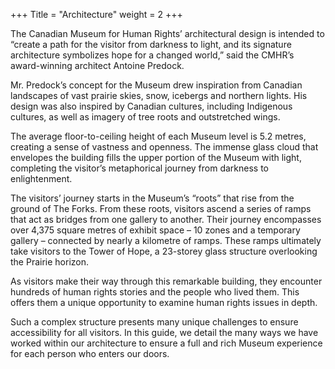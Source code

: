 +++
Title = "Architecture"
weight = 2
+++

The Canadian Museum for Human Rights’ architectural design is intended to “create a path for the visitor from darkness to light, and its signature architecture symbolizes hope for a changed world,” said the CMHR’s award-winning architect Antoine Predock.

Mr. Predock’s concept for the Museum drew inspiration from Canadian landscapes of vast prairie skies, snow, icebergs and northern lights. His design was also inspired by Canadian cultures, including Indigenous cultures, as well as imagery of tree roots and outstretched wings.

The average floor-to-ceiling height of each Museum level is 5.2 metres, creating a sense of vastness and openness. The immense glass cloud that envelopes the building fills the upper portion of the Museum with light, completing the visitor’s metaphorical journey from darkness to enlightenment.

The visitors’ journey starts in the Museum’s “roots” that rise from the ground of The Forks. From these roots, visitors ascend a series of ramps that act as bridges from one gallery to another. Their journey encompasses over 4,375 square metres of exhibit space – 10 zones and a temporary gallery – connected by nearly a kilometre of ramps. These ramps ultimately take visitors to the Tower of Hope, a 23-storey glass structure overlooking the Prairie horizon.

As visitors make their way through this remarkable building, they encounter hundreds of human rights stories and the people who lived them. This offers them a unique opportunity to examine human rights issues in depth.

Such a complex structure presents many unique challenges to ensure accessibility for all visitors. In this guide, we detail the many ways we have worked within our architecture to ensure a full and rich Museum experience for each person who enters our doors.
